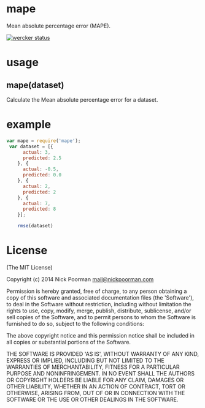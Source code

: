 # mape

Mean absolute percentage error (MAPE).

[![wercker status](https://app.wercker.com/status/558ce6ce6dc2278c56f5ab215e654301/s "wercker status")](https://app.wercker.com/project/bykey/558ce6ce6dc2278c56f5ab215e654301)

# usage
## mape(dataset)

Calculate the Mean absolute percentage error for a dataset.

# example

```javascript
var mape = require('mape');
 var dataset = [{
      actual: 3,
      predicted: 2.5
    }, {
      actual: -0.5,
      predicted: 0.0
    }, {
      actual: 2,
      predicted: 2
    }, {
      actual: 7,
      predicted: 8
    }];

    rmse(dataset)
```


# License

(The MIT License)

Copyright (c) 2014 Nick Poorman <mail@nickpoorman.com>

Permission is hereby granted, free of charge, to any person obtaining a copy of this software and associated documentation files (the 'Software'), to deal in the Software without restriction, including without limitation the rights to use, copy, modify, merge, publish, distribute, sublicense, and/or sell copies of the Software, and to permit persons to whom the Software is furnished to do so, subject to the following conditions:

The above copyright notice and this permission notice shall be included in all copies or substantial portions of the Software.

THE SOFTWARE IS PROVIDED 'AS IS', WITHOUT WARRANTY OF ANY KIND, EXPRESS OR IMPLIED, INCLUDING BUT NOT LIMITED TO THE WARRANTIES OF MERCHANTABILITY, FITNESS FOR A PARTICULAR PURPOSE AND NONINFRINGEMENT. IN NO EVENT SHALL THE AUTHORS OR COPYRIGHT HOLDERS BE LIABLE FOR ANY CLAIM, DAMAGES OR OTHER LIABILITY, WHETHER IN AN ACTION OF CONTRACT, TORT OR OTHERWISE, ARISING FROM, OUT OF OR IN CONNECTION WITH THE SOFTWARE OR THE USE OR OTHER DEALINGS IN THE SOFTWARE.
